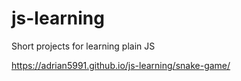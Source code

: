 # js-learning

Short projects for learning plain JS

https://adrian5991.github.io/js-learning/snake-game/

